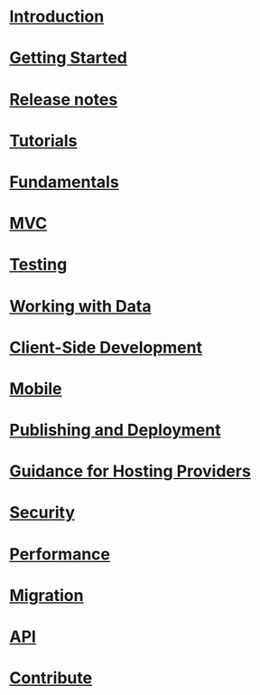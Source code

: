 # [Introduction](intro.md)
# [Getting Started](getting-started.md)
# [Release notes](https://github.com/aspnet/home/releases)
# [Tutorials](tutorials/toc.md)
# [Fundamentals](fundamentals/toc.md)
# [MVC](mvc/toc.md)
# [Testing](testing/toc.md)
# [Working with Data](data/toc.md)
# [Client-Side Development](client-side/toc.md)
# [Mobile](mobile/toc.md)
# [Publishing and Deployment](publishing/toc.md)
# [Guidance for Hosting Providers](hosting/toc.md)
# [Security](security/toc.md)
# [Performance](performance/toc.md)
# [Migration](migration/toc.md)
# [API](https://docs.asp.net/projects/api)
# [Contribute](contribute/toc.md)